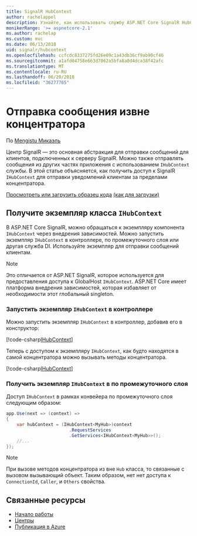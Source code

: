 ```yaml
---
title: SignalR HubContext
author: rachelappel
description: Узнайте, как использовать службу ASP.NET Core SignalR HubContext для отправки уведомлений клиентам за пределами концентратора.
monikerRange: '>= aspnetcore-2.1'
ms.author: rachelap
ms.custom: mvc
ms.date: 06/13/2018
uid: signalr/hubcontext
ms.openlocfilehash: ccfcdc8337275fd26e09c1a43db36cf9ab90cf46
ms.sourcegitcommit: a1afd04758e663d7062a5bfa8a0d4dca38f42afc
ms.translationtype: MT
ms.contentlocale: ru-RU
ms.lasthandoff: 06/20/2018
ms.locfileid: "36277765"
---
```

# <a name="send-messages-from-outside-a-hub"></a>Отправка сообщения извне концентратора

По [Mengistu Микаэль](https://twitter.com/MikaelM_12)

Центр SignalR — это основная абстракция для отправки сообщений для клиентов, подключенных к серверу SignalR. Можно также отправлять сообщения из других частях приложения с использованием `IHubContext` службы. В этой статье объясняется, как получить доступ к SignalR `IHubContext` для отправки уведомлений клиентам за пределами концентратора.

[Просмотреть или загрузить образец кода](https://github.com/aspnet/Docs/tree/master/aspnetcore/signalr/hubcontext/sample/) [(как для загрузки)](xref:tutorials/index#how-to-download-a-sample)

## <a name="get-an-instance-of-ihubcontext"></a>Получите экземпляр класса `IHubContext`

В ASP.NET Core SignalR, можно обращаться к экземпляру компонента `IHubContext` через внедрения зависимостей. Можно запустить экземпляр `IHubContext` в контроллере, по промежуточного слоя или другая служба DI. Используйте экземпляр для отправки сообщений клиентам.

> [!NOTE]
> Это отличается от ASP.NET SignalR, которое используется для предоставления доступа к GlobalHost `IHubContext`. ASP.NET Core имеет платформа внедрения зависимостей, которая избавляет от необходимости этот глобальный singleton.

### <a name="inject-an-instance-of-ihubcontext-in-a-controller"></a>Запустить экземпляр `IHubContext` в контроллере

Можно запустить экземпляр `IHubContext` в контроллер, добавив его в конструктор:

[!code-csharp[IHubContext](hubcontext/sample/Controllers/HomeController.cs?range=12-19,57)]

Теперь с доступом к экземпляру `IHubContext`, как будто находятся в самой концентратора можно вызывать методы концентратора.

[!code-csharp[IHubContext](hubcontext/sample/Controllers/HomeController.cs?range=21-25)]

### <a name="get-an-instance-of-ihubcontext-in-middleware"></a>Получить экземпляр `IHubContext` в по промежуточного слоя

Доступ `IHubContext` в рамках конвейера по промежуточного слоя следующим образом:

```csharp
app.Use(next => (context) =>
{
    var hubContext = (IHubContext<MyHub>)context
                        .RequestServices
                        .GetServices<IHubContext<MyHub>>();
    //...
});
```

> [!NOTE]
> При вызове методов концентратора из вне `Hub` класса, то связанные с вызовом вызывающий объект. Таким образом, нет нет доступа к `ConnectionId`, `Caller`, и `Others` свойства.

## <a name="related-resources"></a>Связанные ресурсы

* [Начало работы](xref:tutorials/signalr)
* [Центры](xref:signalr/hubs)
* [Публикация в Azure](xref:signalr/publish-to-azure-web-app)

